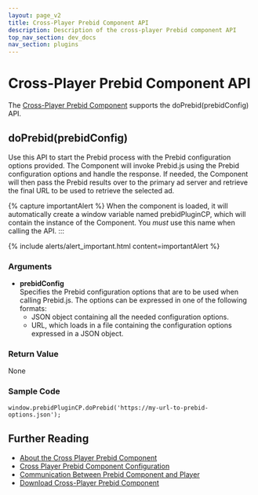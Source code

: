 ```yaml
---
layout: page_v2
title: Cross-Player Prebid Component API
description: Description of the cross-player Prebid component API
top_nav_section: dev_docs
nav_section: plugins
---
```


# Cross-Player Prebid Component API

The [Cross-Player Prebid Component]({{site.baseurl}}/dev-docs/plugins/cross-player-prebid-component/about-cross-player-prebid-component.html) supports the doPrebid(prebidConfig) API.

## doPrebid(prebidConfig)

Use this API to start the Prebid process with the Prebid configuration options provided.  The Component will invoke Prebid.js using the Prebid configuration options and handle the response.  If needed, the Component will then pass the Prebid results over to the primary ad server and retrieve the final URL to be used to retrieve the selected ad.

{% capture importantAlert %} When the component is loaded, it will automatically create a window variable named prebidPluginCP, which will contain the instance of the Component.  You *must* use this name when calling the API. :::

{% include alerts/alert_important.html content=importantAlert %}

### Arguments

* **prebidConfig**  
  Specifies the Prebid configuration options that are to be used when calling Prebid.js.  The options can be expressed in one of the following formats:
  * JSON object containing all the needed configuration options.
  * URL, which loads in a file containing the configuration options expressed in a JSON object.

### Return Value

None

### Sample Code

`window.prebidPluginCP.doPrebid('https://my-url-to-prebid-options.json');`

## Further Reading

* [About the Cross Player Prebid Component]({{site.baseurl}}/dev-docs/plugins/cross-player-prebid-component/about-cross-player-prebid-component.html)
* [Cross Player Prebid Component Configuration]({{site.baseurl}}/dev-docs/plugins/cross-player-prebid-component/cross-player-config.html)
* [Communication Between Prebid Component and Player]({{site.baseurl}}/dev-docs/plugins/cross-player-prebid-component/cross-player-communication.html)
* [Download Cross-Player Prebid Component](https://github.com/prebid/cross-player-prebid-component)
